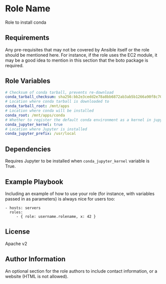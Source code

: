 Role Name
=========

Role to install conda

Requirements
------------

Any pre-requisites that may not be covered by Ansible itself or the role should be mentioned here. For instance, if the role uses the EC2 module, it may be a good idea to mention in this section that the boto package is required.

Role Variables
--------------

```yaml
# Checksum of conda tarball, prevents re-download
conda_tarball_checksum: sha256:bb2e3cedd2e78a8bb6872ab3ab5b1266a90f8c7004a22d8dc2ea5effeb6a439a.
# Location where conda tarball is downloaded to
conda_tarball_root: /mnt/apps
# Location where conda will be installed
conda_root: /mnt/apps/conda
# Whether to register the default conda environment as a kernel in jupyter
conda_jupyter_kernel: true
# Location where Jupyter is installed
conda_jupyter_prefix: /usr/local
```
Dependencies
------------

Requires Jupyter to be installed when `conda_jupyter_kernel` variable is True.

Example Playbook
----------------

Including an example of how to use your role (for instance, with variables passed in as parameters) is always nice for users too:

    - hosts: servers
      roles:
         - { role: username.rolename, x: 42 }

License
-------

Apache v2

Author Information
------------------

An optional section for the role authors to include contact information, or a website (HTML is not allowed).
